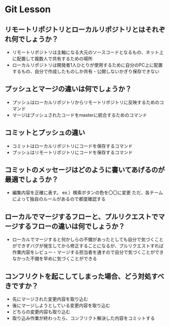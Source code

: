 # Git Lesson

## リモートリポジトリとローカルリポジトリとはそれぞれ何でしょうか？
- リモートリポジトリは主軸になる大元のソースコードとなるもの、ネット上に配置して複数人で共有するための場所
- ローカルリポジトリは開発者1人ひとりが使用するために自分のPC上に配置するもの、自分で作成したものしか共有・公開しないかぎり保存できない

## プッシュとマージの違いは何でしょうか？
- プッシュはローカルリポジトリからリモートリポジトリに反映するためのコマンド
- マージはプッシュされたコードをmasterに統合するためのコマンド

## コミットとプッシュの違い
- コミットはローカルリポジトリにコードを保存するコマンド
- プッシュはリモートリポジトリにコードを保存するコマンド

## コミットのメッセージはどのように書いてあげるのが最適でしょうか？
- 編集内容を正確に表す。
ex.）検索ボタンの色を〇〇に変更
ただ、各チームによって独自のルールがあるので都度確認する

## ローカルでマージするフローと、プルリクエストでマージするフローの違いは何でしょうか？
- ローカルでマージすると何かしらの不備があったとしても自分で気づくことができずバグが発生してから修正することになるが、プルリクエストすれば作業内容をレビュー・マージする担当者を通すので自分で気づくことができなかった不備を早めに気づくことができる

## コンフリクトを起こしてしまった場合、どう対処すべきですか？
- 先にマージされた変更内容を取り込む
- 後にマージしようとしている変更内容を取り込む
- どちらの変更内容も取り込む
- 取り込み作業が終わったら、コンフリクト解決した内容をコミットする